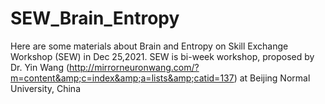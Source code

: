 # SEW_Brain_Entropy
Here are some materials about Brain and Entropy on Skill Exchange Workshop (SEW) in Dec 25,2021. SEW is bi-week workshop, proposed by Dr. Yin Wang (http://mirrorneuronwang.com/?m=content&amp;c=index&amp;a=lists&amp;catid=137)  at Beijing Normal University, China

